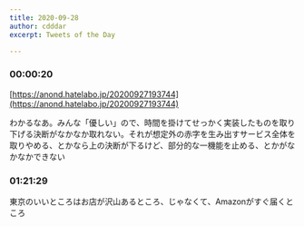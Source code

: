 ```yaml
---
title: 2020-09-28
author: cdddar
excerpt: Tweets of the Day

---
```


### 00:00:20

[https://anond.hatelabo.jp/20200927193744](https://anond.hatelabo.jp/20200927193744)

わかるなあ。みんな「優しい」ので、時間を掛けてせっかく実装したものを取り下げる決断がなかなか取れない。それが想定外の赤字を生み出すサービス全体を取りやめる、とかなら上の決断が下るけど、部分的な一機能を止める、とかがなかなかできない

### 01:21:29

東京のいいところはお店が沢山あるところ、じゃなくて、Amazonがすぐ届くところ
